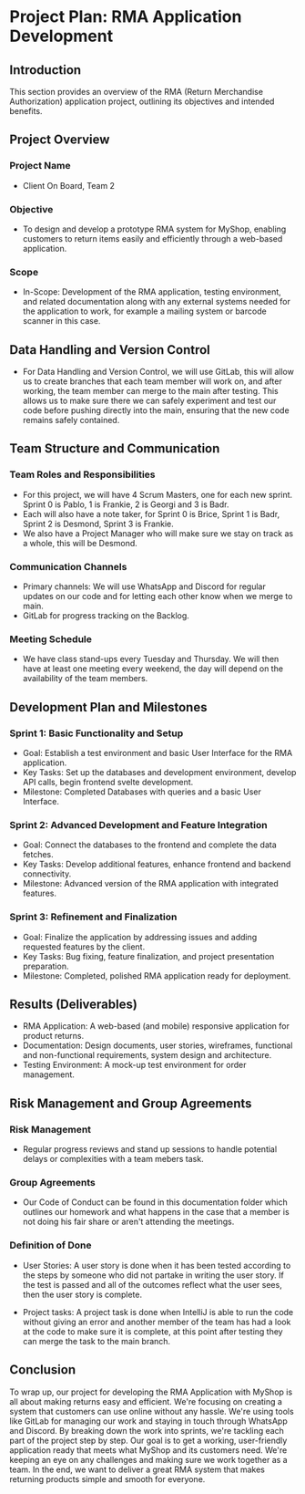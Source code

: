 
# Project Plan: RMA Application Development

## Introduction

This section provides an overview of the RMA (Return Merchandise Authorization) application project, outlining its objectives and intended benefits.

## Project Overview

### Project Name
- Client On Board, Team 2

### Objective
- To design and develop a prototype RMA system for MyShop, enabling customers to return items easily and efficiently through a web-based application.   

### Scope
- In-Scope: Development of the RMA application, testing environment, and related documentation along with any external systems needed for the application to work, for example a mailing system or barcode scanner in this case.

## Data Handling and Version Control

- For Data Handling and Version Control, we will use GitLab, this will allow us to create branches that each team member will work on, and after working, the team member can merge to the main after testing. This allows us to make sure there we can safely experiment and test our code before pushing directly into the main, ensuring that the new code remains safely contained.

## Team Structure and Communication

### Team Roles and Responsibilities
- For this project, we will have 4 Scrum Masters, one for each new sprint. Sprint 0 is Pablo, 1 is Frankie, 2 is Georgi and 3 is Badr. 
- Each will also have a note taker, for Sprint 0 is Brice, Sprint 1 is Badr, Sprint 2 is Desmond, Sprint 3 is Frankie.
- We also have a Project Manager who will make sure we stay on track as a whole, this will be Desmond.

### Communication Channels
- Primary channels: We will use WhatsApp and Discord for regular updates on our code and for letting each other know when we merge to main.
- GitLab for progress tracking on the Backlog.

### Meeting Schedule
- We have class stand-ups every Tuesday and Thursday. We will then have at least one meeting every weekend, the day will depend on the availability of the team members.

## Development Plan and Milestones

### Sprint 1: Basic Functionality and Setup
- Goal: Establish a test environment and basic User Interface for the RMA application.
- Key Tasks: Set up the databases and development environment, develop API calls, begin frontend svelte development.
- Milestone: Completed Databases with queries and a basic User Interface.

### Sprint 2: Advanced Development and Feature Integration
- Goal: Connect the databases to the frontend and complete the data fetches.
- Key Tasks: Develop additional features, enhance frontend and backend connectivity.
- Milestone: Advanced version of the RMA application with integrated features.

### Sprint 3: Refinement and Finalization
- Goal: Finalize the application by addressing issues and adding requested features by the client.
- Key Tasks: Bug fixing, feature finalization, and project presentation preparation.
- Milestone: Completed, polished RMA application ready for deployment.
## Results (Deliverables)
- RMA Application: A web-based (and mobile) responsive application for product returns.
- Documentation: Design documents, user stories, wireframes, functional and non-functional requirements, system design and architecture.
- Testing Environment: A mock-up test environment for order management.
## Risk Management and Group Agreements

### Risk Management

- Regular progress reviews and stand up sessions to handle potential delays or complexities with a team mebers task.

### Group Agreements
- Our Code of Conduct can be found in this documentation folder which outlines our homework and what happens in the case that a member is not doing his fair share or aren't attending the meetings.


### Definition of Done

- User Stories: A user story is done when it has been tested according to the steps by someone who did not partake in writing the user story.
If the test is passed and all of the outcomes reflect what the user sees, then the user story is complete.

- Project tasks: A project task is done when IntelliJ is able to run the code without giving an error and another member of the team has had a look at the code to make sure it is complete, at this point after testing they can merge the task to the main branch.

## Conclusion

To wrap up, our project for developing the RMA Application with MyShop is all about making returns easy and 
efficient. We're focusing on creating a system that customers can use online without any hassle. We're using tools like GitLab for managing our work and staying in touch through WhatsApp and Discord.
By breaking down the work into sprints, we're tackling each part of the project step by step. Our goal is to get a working, user-friendly application ready that meets what MyShop and its customers need. 
We're keeping an eye on any challenges and making sure we work together as a team. In the end, we want to deliver a great RMA system that makes returning products simple and smooth for everyone.

